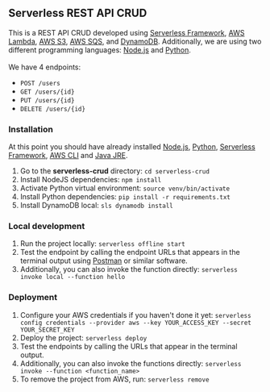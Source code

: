 ## Serverless REST API CRUD

This is a REST API CRUD developed using [Serverless Framework](https://serverless.com/), [AWS Lambda](https://aws.amazon.com/lambda/), [AWS S3](https://aws.amazon.com/s3/), [AWS SQS](https://aws.amazon.com/sqs/), and [DynamoDB](https://aws.amazon.com/dynamodb/). Additionally, we are using two different programming languages: [Node.js](https://nodejs.org/en/) and [Python](https://www.python.org/).
<br><br>
We have 4 endpoints:

- `POST /users`
- `GET /users/{id}`
- `PUT /users/{id}`
- `DELETE /users/{id}`

### Installation

At this point you should have already installed [Node.js](https://nodejs.org/en/), [Python](https://www.python.org/), [Serverless Framework](https://serverless.com/), [AWS CLI](https://aws.amazon.com/cli/) and [Java JRE](https://www.java.com/en/download/).

1. Go to the **serverless-crud** directory: `cd serverless-crud`
2. Install NodeJS dependencies: `npm install`
3. Activate Python virtual environment: `source venv/bin/activate`
4. Install Python dependencies: `pip install -r requirements.txt`
5. Install DynamoDB local: `sls dynamodb install`

### Local development
1. Run the project locally: `serverless offline start`
2. Test the endpoint by calling the endpoint URLs that appears in the terminal output using [Postman](https://www.getpostman.com/) or similar software.
3. Additionally, you can also invoke the function directly: `serverless invoke local --function hello`

### Deployment
1. Configure your AWS credentials if you haven't done it yet: `serverless config credentials --provider aws --key YOUR_ACCESS_KEY --secret YOUR_SECRET_KEY`
2. Deploy the project: `serverless deploy`
3. Test the endpoints by calling the URLs that appear in the terminal output.
4. Additionally, you can also invoke the functions directly: `serverless invoke --function <function_name>`
5. To remove the project from AWS, run: `serverless remove`

